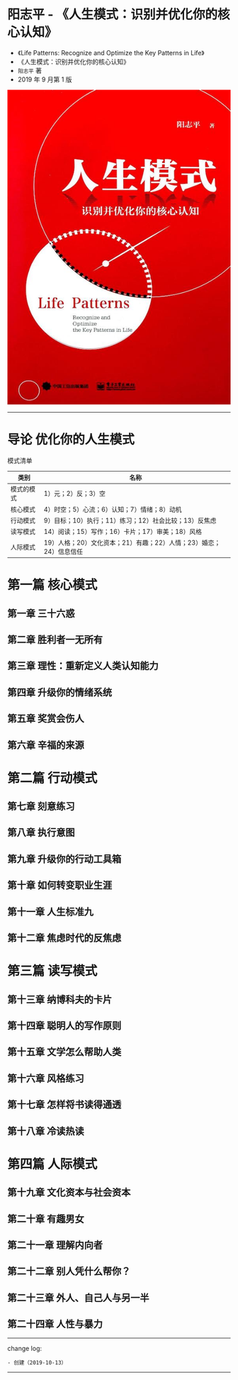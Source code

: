 # 阳志平 - 《人生模式：识别并优化你的核心认知》

* 《Life Patterns: Recognize and Optimize the Key Patterns in Life》
* 《人生模式：识别并优化你的核心认知》
* `阳志平` 著
* 2019 年 9 月第 1 版

![s33473179](media/s33473179.jpg)

-------

# 导论 优化你的人生模式

模式清单

| 类别 | 名称 |
| --- | --- |
| 模式的模式  | 1）元；2）反；3）空 |
| 核心模式 | 4）时空；5）心流；6）认知；7）情绪；8）动机 |
| 行动模式 | 9）目标；10）执行；11）练习；12）社会比较；13）反焦虑 |
| 读写模式 | 14）阅读；15）写作；16）卡片；17）审美；18）风格 |
| 人际模式 | 19）人格；20）文化资本；21）有趣；22）人情；23）婚恋；24）信息信任 |

# 第一篇 核心模式

## 第一章 三十六惑

## 第二章 胜利者一无所有

## 第三章 理性：重新定义人类认知能力

## 第四章 升级你的情绪系统

## 第五章 奖赏会伤人

## 第六章 辛福的来源

# 第二篇 行动模式

## 第七章 刻意练习

## 第八章 执行意图

## 第九章 升级你的行动工具箱

## 第十章 如何转变职业生涯

## 第十一章 人生标准九

## 第十二章 焦虑时代的反焦虑

# 第三篇 读写模式

## 第十三章 纳博科夫的卡片

## 第十四章 聪明人的写作原则

## 第十五章 文学怎么帮助人类

## 第十六章 风格练习

## 第十七章 怎样将书读得通透

## 第十八章 冷读热读

# 第四篇 人际模式

## 第十九章 文化资本与社会资本

## 第二十章 有趣男女

## 第二十一章 理解内向者

## 第二十二章 别人凭什么帮你？

## 第二十三章 外人、自己人与另一半

## 第二十四章 人性与暴力

---

change log: 

	- 创建（2019-10-13）

---

